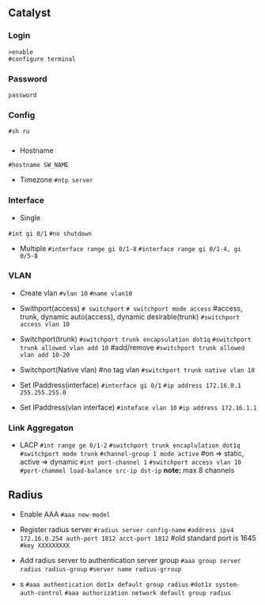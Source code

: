## Catalyst

### Login

```
>enable
#configure terminal
```

### Password

`password`


### Config

`#sh ru`

###

- Hostname

`#hostname SW_NAME`

- Timezone
  `#ntp server`

### Interface

- Single

`#int gi 0/1`
`#no shutdown`

- Multiple
  `#interface range gi 0/1-8`
  `#interface range gi 0/1-4, gi 0/5-8`

### VLAN

- Create vlan
  `#vlan 10`
  `#name vlan10`

- Swithport(access)
  `# switchport`
  `# switchport mode access` #access, trunk, dynamic auto(access), dynamic desirable(trunk)
  `#switchport access vlan 10`

- Switchport(trunk)
  `#switchport trunk encapsulation dot1q`
  `#switchport trunk allowed vlan add 10` #add/remove
  `#switchport trunk allowed vlan add 10-20`

- Switchport(Native vlan) #no tag vlan
  `#switchport trunk native vlan 10`

- Set IPaddress(interface)
  `#interface gi 0/1`
  `#ip address 172.16.0.1 255.255.255.0`

- Set IPaddress(vlan interface)
  `#inteface vlan 10`
  `#ip address 172.16.1.1`

### Link Aggregaton

- LACP
  `#int range ge 0/1-2`
  `#switchport trunk encaplulation dot1q`
  `#switchport mode trunk`
  `#channel-group 1 mode active` #on => static, active => dynamic
  `#int port-channel 1`
  `#switchport access vlan 10`
  `#port-chammel load-balance src-ip dst-ip`
  **note:** max 8 channels

## Radius

- Enable AAA
  `#aaa new-model`

- Register radius server
  `#radius server config-name`
  `#address ipv4 172.16.0.254 auth-port 1812 acct-port 1812` #old standard port is 1645
  `#key XXXXXXXXX`

- Add radius server to authentication server group
  `#aaa group server radius radius-group`
  `#server name radius-grroup`

- s
  `#aaa authentication dot1x default group radius`
  `#dot1x system-auth-control`
  `#aaa authorization network default group radius`
